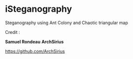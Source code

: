# iSteganography
Steganography using Ant Colony and Chaotic triangular map


Credit :

**Samuel Rondeau** 
**ArchSirius**

https://github.com/ArchSirius
